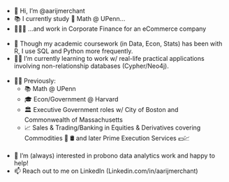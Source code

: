 - 👋 Hi, I’m @aarijmerchant
- 📚 I currently study :abacus: Math @ UPenn... 
- 👨🏻‍💻 ...and work in Corporate Finance for an eCommerce company
<br/><br/>
- 🌱 Though my academic coursework (in Data, Econ, Stats) has been with R, I use SQL and Python more frequently. 
- :construction_worker_man: I’m currently learning to work w/ real-life practical applications involving non-relationship databases (Cypher/Neo4j). 
<br/><br/>
- 👨‍💻 Previously:
   - 📚 Math @ UPenn
   - 🎓 Econ/Government @ Harvard
   - 🏛️ Executive Government roles w/ City of Boston and Commonwealth of Massachusetts
   - 📈 Sales & Trading/Banking in Equities & Derivatives covering Commodities :corn: :oil_drum: and later Prime Execution Services :dollar::chart:
<br/><br/>
- 👀 I’m (always) interested in probono data analytics work and happy to help!
- 📫 Reach out to me on LinkedIn (Linkedin.com/in/aarijmerchant)

<!---
aarijmerchant/aarijmerchant is a ✨ special  ✨ repository because its `README.md` (this file) appears on your GitHub profile.
You can click the Preview link to take a look at your changes.
--->
